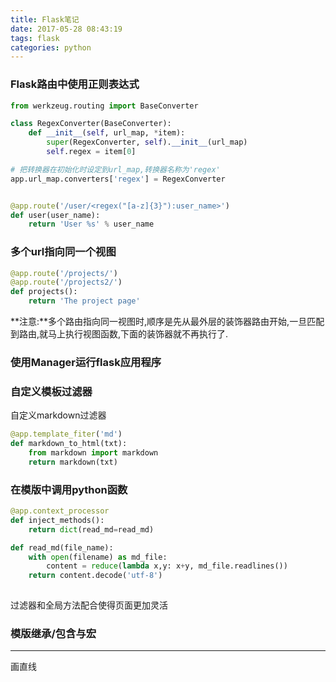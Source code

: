 ```yaml
---
title: Flask笔记
date: 2017-05-28 08:43:19
tags: flask
categories: python
---
```

### Flask路由中使用正则表达式
```python
from werkzeug.routing import BaseConverter

class RegexConverter(BaseConverter):
    def __init__(self, url_map, *item):
        super(RegexConverter, self).__init__(url_map)
        self.regex = item[0]

# 把转换器在初始化时设定到url_map,转换器名称为'regex'
app.url_map.converters['regex'] = RegexConverter


@app.route('/user/<regex("[a-z]{3}"):user_name>')
def user(user_name):
    return 'User %s' % user_name
```

### 多个url指向同一个视图
```python
@app.route('/projects/')
@app.route('/projects2/')
def projects():
    return 'The project page'
```
**注意:**多个路由指向同一视图时,顺序是先从最外层的装饰器路由开始,一旦匹配到路由,就马上执行视图函数,下面的装饰器就不再执行了.

### 使用Manager运行flask应用程序



### 自定义模板过滤器
自定义markdown过滤器
```python
@app.template_fiter('md')
def markdown_to_html(txt):
    from markdown import markdown
    return markdown(txt)

```

### 在模版中调用python函数
```python
@app.context_processor
def inject_methods():
    return dict(read_md=read_md)

def read_md(file_name):
    with open(filename) as md_file:
        content = reduce(lambda x,y: x+y, md_file.readlines())
    return content.decode('utf-8')
    
```
过滤器和全局方法配合使得页面更加灵活

### 模版继承/包含与宏
<hr>  画直线